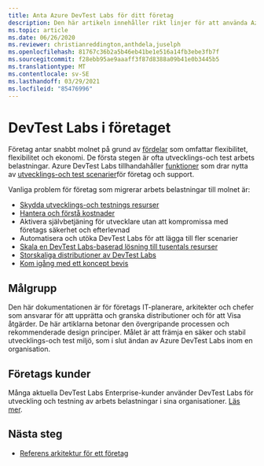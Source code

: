 ```yaml
---
title: Anta Azure DevTest Labs för ditt företag
description: Den här artikeln innehåller rikt linjer för att använda Azure DevTest Labs i ditt företag.
ms.topic: article
ms.date: 06/26/2020
ms.reviewer: christianreddington,anthdela,juselph
ms.openlocfilehash: 81767c36b2a5b46eb41be1e516a14fb3ebe3fb7f
ms.sourcegitcommit: f28ebb95ae9aaaff3f87d8388a09b41e0b3445b5
ms.translationtype: MT
ms.contentlocale: sv-SE
ms.lasthandoff: 03/29/2021
ms.locfileid: "85476996"
---
```

# <a name="devtest-labs-in-the-enterprise"></a>DevTest Labs i företaget
Företag antar snabbt molnet på grund av [fördelar](/azure/architecture/cloud-adoption/business-strategy/cloud-migration-business-case) som omfattar flexibilitet, flexibilitet och ekonomi. De första stegen är ofta utvecklings-och test arbets belastningar. Azure DevTest Labs tillhandahåller [funktioner](devtest-lab-concepts.md) som drar nytta av [utvecklings-och test scenarier](devtest-lab-guidance-get-started.md)för företag och support.

Vanliga problem för företag som migrerar arbets belastningar till molnet är:

- [Skydda utvecklings-och testnings resurser](devtest-lab-guidance-governance-policy-compliance.md)
- [Hantera och förstå kostnader](devtest-lab-guidance-governance-cost-ownership.md)
- Aktivera självbetjäning för utvecklare utan att kompromissa med företags säkerhet och efterlevnad
- Automatisera och utöka DevTest Labs för att lägga till fler scenarier
- [Skala en DevTest Labs-baserad lösning till tusentals resurser](devtest-lab-guidance-scale.md)
- [Storskaliga distributioner av DevTest Labs](devtest-lab-guidance-orchestrate-implementation.md)
- [Kom igång med ett koncept bevis](devtest-lab-guidance-orchestrate-implementation.md)

## <a name="intended-audience"></a>Målgrupp
Den här dokumentationen är för företags IT-planerare, arkitekter och chefer som ansvarar för att upprätta och granska distributioner och för att Visa åtgärder. De här artiklarna betonar den övergripande processen och rekommenderade design principer. Målet är att främja en säker och stabil utvecklings-och test miljö, som i slut ändan av Azure DevTest Labs inom en organisation.

## <a name="enterprise-customers"></a>Företags kunder

Många aktuella DevTest Labs Enterprise-kunder använder DevTest Labs för utveckling och testning av arbets belastningar i sina organisationer. [Läs mer](https://azure.microsoft.com/case-studies/?term=DevTest+labs).

## <a name="next-steps"></a>Nästa steg
- [Referens arkitektur för ett företag](devtest-lab-reference-architecture.md)
